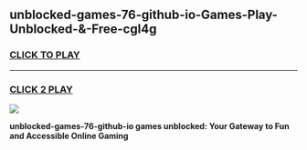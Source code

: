 
## unblocked-games-76-github-io-Games-Play-Unblocked-&-Free-cgl4g
<h3>
<a href="https://premium76.site?title=unblocked-games-76-github-io&ref=24A">CLICK TO PLAY</a></h3>
<hr>

<h3>
<a href="https://premium76.site?title=unblocked-games-76-github-io&ref=24A">CLICK 2 PLAY</a>
  
</h3>

<a href="https://premium76.site?title=unblocked-games-76-github-io&ref=24A"><img src="https://clearcache.store/games.png"></a>


**unblocked-games-76-github-io games unblocked: Your Gateway to Fun and Accessible Online Gaming**
